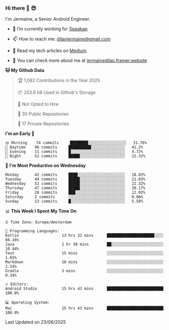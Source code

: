 ### Hi there 👋 😎
I'm Jermaine, a Senior Android Engineer.

- 🔭 I’m currently working for [Speakap](https://www.speakap.com/)

- 📫 How to reach me: dilaojermaine@gmail.com

- 📖 Read my tech articles on [Medium](https://jermainedilao.medium.com/)

- 👀 You can check more about me at [jermainedilao.framer.website](https://jermainedilao.framer.website)

<!--
**jermainedilao/jermainedilao** is a ✨ _special_ ✨ repository because its `README.md` (this file) appears on your GitHub profile.

Here are some ideas to get you started:

- 🔭 I’m currently working on ...
- 🌱 I’m currently learning ...
- 👯 I’m looking to collaborate on ...
- 🤔 I’m looking for help with ...
- 💬 Ask me about ...
- 📫 How to reach me: ...
- 😄 Pronouns: ...
- ⚡ Fun fact: ...
-->

<!--START_SECTION:waka-->
**🐱 My Github Data** 

> 🏆 1,082 Contributions in the Year 2025
 > 
> 📦 253.8 kB Used in Github's Storage 
 > 
> 🚫 Not Opted to Hire
 > 
> 📜 30 Public Repositories 
 > 
> 🔑 17 Private Repositories  
 > 
**I'm an Early 🐤** 

```text
🌞 Morning    74 commits     ████████░░░░░░░░░░░░░░░░░   31.76% 
🌆 Daytime    96 commits     ██████████░░░░░░░░░░░░░░░   41.2% 
🌃 Evening    11 commits     █░░░░░░░░░░░░░░░░░░░░░░░░   4.72% 
🌙 Night      52 commits     █████░░░░░░░░░░░░░░░░░░░░   22.32%

```
📅 **I'm Most Productive on Wednesday** 

```text
Monday       42 commits     ████░░░░░░░░░░░░░░░░░░░░░   18.03% 
Tuesday      49 commits     █████░░░░░░░░░░░░░░░░░░░░   21.03% 
Wednesday    52 commits     █████░░░░░░░░░░░░░░░░░░░░   22.32% 
Thursday     47 commits     █████░░░░░░░░░░░░░░░░░░░░   20.17% 
Friday       28 commits     ███░░░░░░░░░░░░░░░░░░░░░░   12.02% 
Saturday     2 commits      ░░░░░░░░░░░░░░░░░░░░░░░░░   0.86% 
Sunday       13 commits     █░░░░░░░░░░░░░░░░░░░░░░░░   5.58%

```


📊 **This Week I Spent My Time On** 

```text
⌚︎ Time Zone: Europe/Amsterdam

💬 Programming Languages: 
Kotlin                   13 hrs 33 mins      █████████████████████░░░░   86.16% 
Java                     1 hr 38 mins        ██░░░░░░░░░░░░░░░░░░░░░░░   10.44% 
Text                     15 mins             ░░░░░░░░░░░░░░░░░░░░░░░░░   1.65% 
Markdown                 10 mins             ░░░░░░░░░░░░░░░░░░░░░░░░░   1.14% 
Gradle                   3 mins              ░░░░░░░░░░░░░░░░░░░░░░░░░   0.34%

🔥 Editors: 
Android Studio           15 hrs 43 mins      █████████████████████████   100.0%

💻 Operating System: 
Mac                      15 hrs 43 mins      █████████████████████████   100.0%

```


 Last Updated on 23/06/2025
<!--END_SECTION:waka-->
